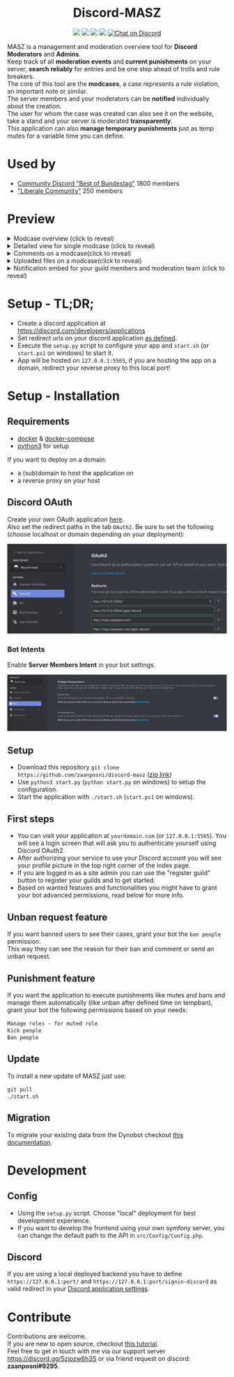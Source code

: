 <h1 align="center">Discord-MASZ</h1>

<p align="center">
  <img src="https://img.shields.io/badge/contributions-welcome-lightgreen">
  <img src="https://img.shields.io/github/contributors/zaanposni/discord-masz">
  <a href="https://github.com/zaanposni/discord-masz/blob/master/LICENSE"><img src="https://img.shields.io/github/license/zaanposni/discord-masz.svg"/></a>
  <img src="https://img.shields.io/badge/using-docker-blue">
  <a href="https://discord.gg/5zjpzw6h3S">
      <img src="https://img.shields.io/discord/779262870016884756?logo=discord"
          alt="Chat on Discord"></a>
</p>

MASZ is a management and moderation overview tool for **Discord Moderators** and **Admins**. <br/>
Keep track of all **moderation events** and **current punishments** on your server, **search reliably** for entries and be one step ahead of trolls and rule breakers. <br/>
The core of this tool are the **modcases**, a case represents a rule violation, an important note or similar. <br/>
The server members and your moderators can be **notified** individually about the creation. <br/>
The user for whom the case was created can also see it on the website, take a stand and your server is moderated **transparently**. <br/>
This application can also **manage temporary punishments** just as temp mutes for a variable time you can define.

# Used by

- [Community Discord "Best of Bundestag"](https://discord.gg/ezMtSwR) 1800 members
- ["Liberale Community"](https://discord.gg/uf9bHhNMmD) 250 members

# Preview

<details>
  <summary>Modcase overview (click to reveal)</summary>
  <img src="/docs/modcases.png"/>
</details>
<details>
  <summary>Detailed view for single modcase (click to reveal)</summary>
  <img src="/docs/modcase.png"/>
</details>
<details>
  <summary>Comments on a modcase(click to reveal)</summary>
  <img src="/docs/modcase-comments.png"/>
</details>
<details>
  <summary>Uploaded files on a modcase(click to reveal)</summary>
  <img src="/docs/modcase-files.png"/>
</details>
<details>
  <summary>Notification embed for your guild members and moderation team (click to reveal)</summary>
  <img src="/docs/embed.png"/>
</details>


# Setup - TL;DR;

- Create a discord application at https://discord.com/developers/applications
- Set redirect urls on your discord application [as defined](https://github.com/zaanposni/discord-masz#discord-oauth).
- Execute the `setup.py` script to configure your app and `start.sh` (or `start.ps1` on windows) to start it.
- App will be hosted on `127.0.0.1:5565`, if you are hosting the app on a domain, redirect your reverse proxy to this local port!

# Setup - Installation

## Requirements 

- [docker](https://docs.docker.com/engine/install/ubuntu/) & [docker-compose](https://docs.docker.com/compose/)
- [python3](https://www.python.org/) for setup

If you want to deploy on a domain:

- a (sub)domain to host the application on
- a reverse proxy on your host

## Discord OAuth

Create your own OAuth application [here](https://discord.com/developers/applications). <br/>
Also set the redirect paths in the tab `OAuth2`. Be sure to set the following (choose localhost or domain depending on your deployment):

<img src="/docs/redirects.png"/>

### Bot Intents

Enable **Server Members Intent** in your bot settings.

<img src="/docs/intents.png"/>

## Setup

- Download this repository `git clone https://github.com/zaanposni/discord-masz` ([zip link](https://codeload.github.com/zaanposni/discord-masz/zip/master))
- Use `python3 start.py` (`python start.py` on windows) to setup the configuration.
- Start the application with `./start.sh` (`start.ps1` on windows).

## First steps

- You can visit your application at `yourdomain.com` (or `127.0.0.1:5565`). You will see a login screen that will ask you to authenticate yourself using Discord OAuth2.
- After authorizing your service to use your Discord account you will see your profile picture in the top right corner of the index page.
- If you are logged in as a site admin you can use the "register guild" button to register your guilds and to get started.
- Based on wanted features and functionalities you might have to grant your bot advanced permissions, read below for more info.

## Unban request feature

If you want banned users to see their cases, grant your bot the `ban people` permission. <br/>
This way they can see the reason for their ban and comment or send an unban request.

## Punishment feature

If you want the application to execute punishments like mutes and bans and manage them automatically (like unban after defined time on tempban), grant your bot the following permissions based on your needs:

```
Manage roles - for muted role
Kick people
Ban people
```

## Update

To install a new update of MASZ just use:
```
git pull
./start.sh
```

## Migration

To migrate your existing data from the Dynobot checkout [this documentation](scripts#migrate-from-dynobot-to-masz).

# Development

## Config

- Using the `setup.py` script. Choose "local" deployment for best development experience.
- If you want to develop the frontend using your own symfony server, you can change the default path to the API in `src/Config/Config.php`. <br/>

## Discord

If you are using a local deployed backend you have to define `https://127.0.0.1:port/` and `https://127.0.0.1:port/signin-discord` as valid redirect in your [Discord application settings](https://discord.com/developers/applications).

# Contribute

Contributions are welcome. <br/>
If you are new to open source, checkout [this tutorial](https://github.com/firstcontributions/first-contributions). <br/>
Feel free to get in touch with me via our support server https://discord.gg/5zjpzw6h3S or via friend request on discord: **zaanposni#9295**.
